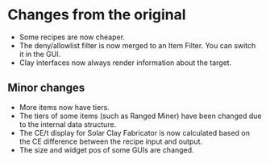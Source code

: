 # Changes from the original
* Some recipes are now cheaper.
* The deny/allowlist filter is now merged to an Item Filter. You can switch it in the GUI.
* Clay interfaces now always render information about the target.

## Minor changes
* More items now have tiers.
* The tiers of some items (such as Ranged Miner) have been changed due to the internal data structure.
* The CE/t display for Solar Clay Fabricator is now calculated based on the CE difference between the recipe input and output.
* The size and widget pos of some GUIs are changed.